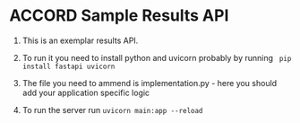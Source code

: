 # ACCORD Sample Results API


1. This is an exemplar results API.

2. To run it you need to install python and uvicorn probably by running ` pip install fastapi uvicorn`

3. The file you need to ammend is implementation.py - here you should add your application specific logic

4. To run the server run `uvicorn main:app --reload`